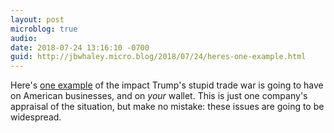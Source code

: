```yaml
---
layout: post
microblog: true
audio: 
date: 2018-07-24 13:16:10 -0700
guid: http://jbwhaley.micro.blog/2018/07/24/heres-one-example.html
---
```

Here's [one example](https://www.sparkfun.com/news/2738) of the impact Trump's stupid trade war is going to have on American businesses, and on *your* wallet. This is just one company's appraisal of the situation, but make no mistake: these issues are going to be widespread.
